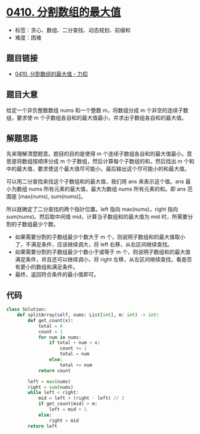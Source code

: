 # [0410. 分割数组的最大值](https://leetcode.cn/problems/split-array-largest-sum/)

- 标签：贪心、数组、二分查找、动态规划、前缀和
- 难度：困难

## 题目链接

- [0410. 分割数组的最大值 - 力扣](https://leetcode.cn/problems/split-array-largest-sum/)

## 题目大意

给定一个非负整数数组 nums 和一个整数 m，将数组分成 m 个非空的连续子数组，要求使 m 个子数组各自和的最大值最小，并求出子数组各自和的最大值。

## 解题思路

先来理解清楚题意。题目的目的是使得 m 个连续子数组各自和的最大值最小。意思是将数组按顺序分成 m 个子数组，然后计算每个子数组的和，然后找出 m 个和中的最大值，要求使这个最大值尽可能小。最后输出这个尽可能小的和最大值。

可以用二分查找来找这个子数组和的最大值，我们用 ans 来表示这个值。ans 最小为数组 nums 所有元素的最大值，最大为数组 nums 所有元素的和。即 ans 范围是 [max(nums), sum(nums)]。

所以就确定了二分查找的两个指针位置。left 指向 max(nums)，right 指向 sum(nums)。然后取中间值 mid，计算当子数组和的最大值为 mid 时，所需要分割的子数组最少个数。

- 如果需要分割的子数组最少个数大于 m 个，则说明子数组和的最大值取小了，不满足条件，应该继续调大，将 left 右移，从右区间继续查找。
- 如果需要分割的子数组最少个数小于或等于 m 个，则说明子数组和的最大值满足条件，并且还可以继续调小，将 right 左移，从左区间继续查找，看是否有更小的数组和满足条件。
- 最终，返回符合条件的最小值即可。

## 代码

```python
class Solution:
    def splitArray(self, nums: List[int], m: int) -> int:
        def get_count(x):
            total = 0
            count = 1
            for num in nums:
                if total + num > x:
                    count += 1
                    total = num
                else:
                    total += num
            return count

        left = max(nums)
        right = sum(nums)
        while left < right:
            mid = left + (right - left) // 2
            if get_count(mid) > m:
                left = mid + 1
            else:
                right = mid
        return left
```

